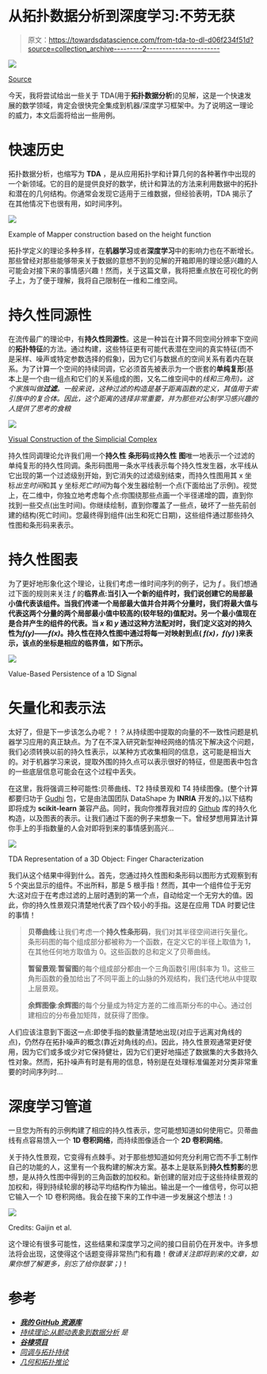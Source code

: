 # 从拓扑数据分析到深度学习:不劳无获

> 原文：<https://towardsdatascience.com/from-tda-to-dl-d06f234f51d?source=collection_archive---------2----------------------->

![](img/16fc7d720d79407135188a9eb9da511b.png)

[Source](https://www.datanami.com/2015/03/25/mapping-the-shape-of-complex-data-with-ayasdi/)

今天，我将尝试给出一些关于 TDA(用于**拓扑数据分析**)的见解，这是一个快速发展的数学领域，肯定会很快完全集成到机器/深度学习框架中。为了说明这一理论的威力，本文后面将给出一些用例。

# **快速历史**

拓扑数据分析，也缩写为 **TDA** ，是从应用拓扑学和计算几何的各种著作中出现的一个新领域。它的目的是提供良好的数学，统计和算法的方法来利用数据中的拓扑和潜在的几何结构。你通常会发现它适用于三维数据，但经验表明，TDA 揭示了在其他情况下也很有用，如时间序列。

![](img/06d77fc8dd2bad8803eb42dc7b228388.png)

Example of Mapper construction based on the height function

拓扑学定义的理论多种多样，在**机器学习**或者**深度学习**中的影响力也在不断增长。那些曾经对那些能够带来关于数据的意想不到的见解的开箱即用的理论感兴趣的人可能会对接下来的事情感兴趣！然而，关于这篇文章，我将把重点放在可视化的例子上，为了便于理解，我将自己限制在一维和二维空间。

# **持久性同源性**

在流传最广的理论中，有**持久性同源性**。这是一种旨在计算不同空间分辨率下空间的**拓扑特征**的方法。通过构建，这些特征更有可能代表潜在空间的真实特征(而不是采样、噪声或特定参数选择的假象)，因为它们与数据点的空间关系有着内在联系。为了计算一个空间的持续同调，它必须首先被表示为一个嵌套的**单纯复形**(基本上是一个由一组点和它们的关系组成的图，又名二维空间中的*线和三角形)。这个家族叫做**过滤**。一般来说，这种过滤的构造是基于距离函数的定义，其值用于索引族中的复合体。因此，这个距离的选择非常重要，并为那些对公制学习感兴趣的人提供了思考的食粮*

![](img/ca0d5f6f5ee7ce4d04079aed7ade360b.png)

[Visual Construction of the Simplicial Complex](http://jeffe.cs.illinois.edu/pubs/rips.html)

持久性同调理论允许我们用一个**持久性** **条形码**或**持久性** **图**唯一地表示一个过滤的单纯复形的持久性同调。条形码图用一条水平线表示每个持久性发生器，水平线从它出现的第一个过滤级别开始，到它消失的过滤级别结束，而持久性图用其 x 坐标*出生时间*和其 y 坐标*死亡时间*为每个发生器绘制一个点(下面给出了示例)。视觉上，在二维中，你独立地考虑每个点:你围绕那些点画一个半径递增的圆，直到你找到一些交点(出生时间)。你继续绘制，直到你覆盖了一些点，破坏了一些先前创建的结构(死亡时间)。您最终得到组件(出生和死亡日期)，这些组件通过那些持久性图和条形码来表示。

# 持久性图表

为了更好地形象化这个理论，让我们考虑一维时间序列的例子，记为 *f* 。我们想通过下面的规则来关注 *f* 的**临界点:当引入一个新的组件时，我们说创建它的局部最小值代表该组件。当我们传递一个局部最大值并合并两个分量时，我们将最大值与代表这两个分量的两个局部最小值中较高的(较年轻的)值配对。另一个最小值现在是合并产生的组件的代表。当 *x* 和 *y* 通过这种方法配对时，我们定义这对的持久性为*f(y)——f(x)*。持久性在持久性图中通过将每一对映射到点( *f(x)，f(y)* )来表示，该点的坐标是相应的临界值，如下所示。**

![](img/8f323bd5a75dc7e07af89eeb636b76ec.png)

Value-Based Persistence of a 1D Signal

# **矢量化和表示法**

太好了，但是下一步该怎么办呢？！？从持续图中提取的向量的不一致性问题是机器学习应用的真正缺点。为了在不深入研究新型神经网络的情况下解决这个问题，我们必须转换以前的持久性表示，以某种方式收集相同的信息，这可能是相当大的。对于机器学习来说，提取外围的持久点可以表示很好的特征，但是图表中包含的一些底层信息可能会在这个过程中丢失。

在这里，我将强调三种可能性:贝蒂曲线、T2 持续景观和 T4 持续图像。(整个计算都要归功于 [Gudhi](https://project.inria.fr/gudhi/) 包，它是由法国团队 DataShape 为 **INRIA** 开发的。)以下结构即将成为 **scikit-learn** 兼容产品。同时，我向你推荐我对应的 [Github](https://github.com/Coricos/TdaToolbox) 库的持久化构造，以及图表的表示。让我们通过下面的例子来想象一下。曾经梦想用算法计算你手上的手指数量的人会对即将到来的事情感到高兴…

![](img/5b04907dd34d826cd49e80a29af04432.png)

TDA Representation of a 3D Object: Finger Characterization

我们从这个结果中得到什么。首先，您通过持久性图和条形码以图形方式观察到有 5 个突出显示的组件。不出所料，那是 5 根手指！然而，其中一个组件位于无穷大:这对应于在考虑过滤的上层时遇到的第一个点，自动给定一个无穷大的值。因此，你的持久性景观只清楚地代表了四个较小的手指。这是在应用 TDA 时要记住的事情！

> **贝蒂曲线**:让我们考虑一个**持久性条形码**，我们对其半径空间进行矢量化。条形码图的每个组成部分都被称为一个函数，在定义它的半径上取值为 1，在其他任何地方取值为 0。这些函数的总和定义了贝蒂曲线。
> 
> **暂留景观**:**暂留图**的每个组成部分都由一个三角函数引用(斜率为 1)。这些三角形函数的叠加给出了不同平面上的山脉的外观结构，我们迭代地从中提取上层景观。
> 
> **余辉图像**:**余辉图**的每个分量成为特定方差的二维高斯分布的中心。通过创建相应的分布叠加矩阵，就获得了图像。

人们应该注意到下面这一点:即使手指的数量清楚地出现(对应于远离对角线的点)，仍然存在拓扑噪声的概念(靠近对角线的点)。因此，持久性景观通常更好使用，因为它们或多或少对它保持健壮，因为它们更好地描述了数据集的大多数持久性对象。然而，拓扑噪声有时是有用的信息，特别是在处理标准偏差对分类非常重要的时间序列时…

# **深度学习管道**

一旦您为所有的示例构建了相应的持久性表示，您可能想知道如何使用它。贝蒂曲线有点容易馈入一个 **1D 卷积网络**，而持续图像适合一个 **2D 卷积网络**。

关于持久性景观，它变得有点棘手。对于那些想知道如何充分利用它而不手工制作自己的功能的人，这里有一个我构建的解决方案。基本上是联系到**持久性剪影**的思想，是从持久性图中得到的三角函数的加权和。新创建的层对应于这些持续景观的加权和，得到持续轮廓的移动平均结构作为输出。输出是一个一维信号，你可以把它输入一个 1D 卷积网络。我会在接下来的工作中进一步发展这个想法！:)

![](img/9d5ac7963fc8cd75d683b9c260d89376.png)

Credits: Gaijin et al.

这个理论有很多可能性，这些结果和深度学习之间的接口目前仍在开发中。许多想法将会出现，这使得这个话题变得非常热门和有趣！*敬请关注即将到来的文章，如果你想了解更多，别忘了给你鼓掌；)*！

# 参考

*   [***我的 GitHub 资源库***](https://github.com/Coricos/TdaToolbox)
*   [*持续理论:从颤动表象到数据分析*](https://g.co/kgs/vKCHcd) *是*
*   [***谷棣项目***](https://project.inria.fr/gudhi/)
*   [*同调与拓扑持续*](http://citeseerx.ist.psu.edu/viewdoc/download?doi=10.1.1.224.2050&rep=rep1&type=pdf)
*   [*几何和拓扑推论*](https://geometrica.saclay.inria.fr/team/Fred.Chazal/papers/CGLcourseNotes/main.pdf)